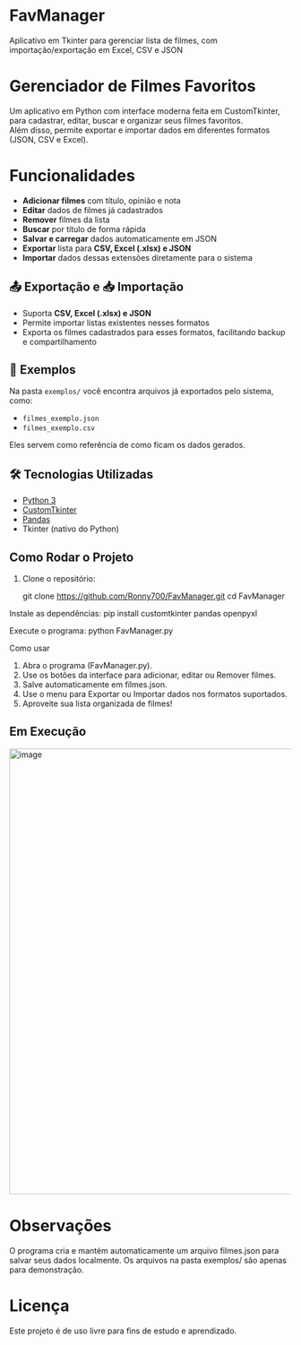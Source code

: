 # FavManager
Aplicativo em Tkinter para gerenciar lista de filmes, com importação/exportação em Excel, CSV e JSON


# Gerenciador de Filmes Favoritos

Um aplicativo em Python com interface moderna feita em CustomTkinter, para cadastrar, editar, buscar e organizar seus filmes favoritos.  
Além disso, permite exportar e importar dados em diferentes formatos (JSON, CSV e Excel).



#  Funcionalidades

-  **Adicionar filmes** com título, opinião e nota
-  **Editar** dados de filmes já cadastrados
-  **Remover** filmes da lista
-  **Buscar** por título de forma rápida
-  **Salvar e carregar** dados automaticamente em JSON
-  **Exportar** lista para **CSV, Excel (.xlsx) e JSON**
-  **Importar** dados dessas extensões diretamente para o sistema



## 📤 Exportação e 📥 Importação

- Suporta **CSV, Excel (.xlsx) e JSON**
- Permite importar listas existentes nesses formatos
- Exporta os filmes cadastrados para esses formatos, facilitando backup e compartilhamento


## 📂 Exemplos

Na pasta `exemplos/` você encontra arquivos já exportados pelo sistema, como:

- `filmes_exemplo.json`
- `filmes_exemplo.csv`

Eles servem como referência de como ficam os dados gerados.


## 🛠️ Tecnologias Utilizadas

- [Python 3](https://www.python.org/)
- [CustomTkinter](https://github.com/TomSchimansky/CustomTkinter)
- [Pandas](https://pandas.pydata.org/)  
- Tkinter (nativo do Python)


##  Como Rodar o Projeto

1. Clone o repositório:
  
   git clone https://github.com/Ronny700/FavManager.git
   cd FavManager
   
Instale as dependências:
pip install customtkinter pandas openpyxl

Execute o programa:
python FavManager.py

Como usar

1. Abra o programa (FavManager.py).
2. Use os botões da interface para adicionar, editar ou Remover filmes.
3. Salve automaticamente em filmes.json.
4. Use o menu para Exportar ou Importar dados nos formatos suportados.
5. Aproveite sua lista organizada de filmes!


 ## Em Execução
 <img width="1011" height="796" alt="image" src="https://github.com/user-attachments/assets/45ff1e05-9aae-4116-ba81-4311c2126fa8" />

 

# Observações
O programa cria e mantém automaticamente um arquivo filmes.json para salvar seus dados localmente.
Os arquivos na pasta exemplos/ são apenas para demonstração.
# Licença
Este projeto é de uso livre para fins de estudo e aprendizado.
